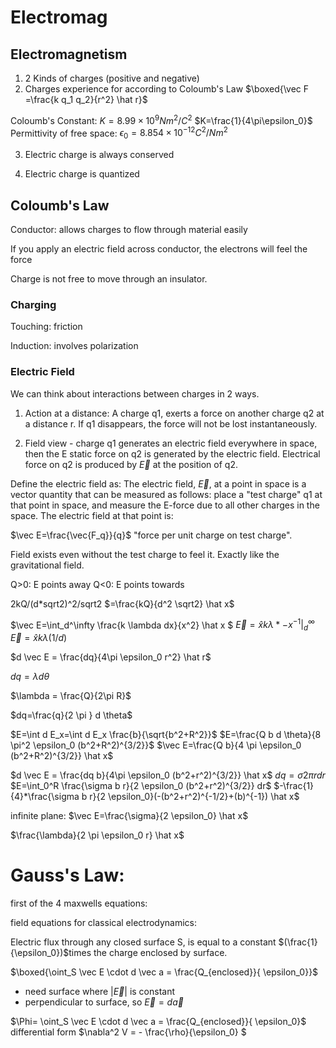 # Electromag

## Electromagnetism

1. 2 Kinds of charges (positive and negative)
2. Charges experience for according to Coloumb's Law
$\boxed{\vec F =\frac{k q_1 q_2}{r^2} \hat r}$

Coloumb's Constant:
$K=8.99\times 10^{9}Nm^2/C^2$
$K=\frac{1}{4\pi\epsilon_0}$
Permittivity of free space:
$\epsilon_0=8.854\times 10^{-12}C^2/Nm^2$

3. Electric charge is always conserved


4. Electric charge is quantized


## Coloumb's Law

Conductor: allows charges to flow through material easily

If you apply an electric field across conductor, the electrons will feel the force

Charge is not free to move through an insulator.

### Charging

Touching: friction

Induction: involves polarization

### Electric Field

We can think about interactions between charges in 2 ways. 

1. Action at a distance: A charge q1, exerts a force on another charge q2 at a distance r. If q1 disappears, the force will not be lost instantaneously.

2. Field view - charge q1 generates an electric field everywhere in space, then the E static force on q2 is generated by the electric field.
Electrical force on q2 is produced by $\vec E$ at the position of q2.

Define the electric field as:
The electric field, $\vec E$, at a point in space is a vector quantity that can be measured as follows: place a "test charge" q1 at that point in space, and measure the E-force due to all other charges in the space. The electric field at that point is:

$\vec E=\frac{\vec{F_q}}{q}$ "force per unit charge on test charge".

Field exists even without the test charge to feel it. 
Exactly like the gravitational field.

Q>0: E points away
Q<0: E points towards

2kQ/(d*sqrt2)^2/sqrt2
$=\frac{kQ}{d^2 \sqrt2} \hat x$ 

$\vec E=\int_d^\infty \frac{k \lambda dx}{x^2} \hat x $
$\vec E=\hat x k \lambda *-x^{-1}|_d^\infty$
$\vec E=\hat x k \lambda (1/d)$

$d \vec E = \frac{dq}{4\pi \epsilon_0 r^2} \hat r$

$dq=\lambda d \theta$

$\lambda = \frac{Q}{2\pi R}$

$dq=\frac{q}{2 \pi } d \theta$

$E=\int d E_x=\int d E_x \frac{b}{\sqrt{b^2+R^2}}$
$E=\frac{Q b d \theta}{8 \pi^2 \epsilon_0 (b^2+R^2)^{3/2}}$
$\vec E=\frac{Q b}{4 \pi \epsilon_0 (b^2+R^2)^{3/2}} \hat x$


$d \vec E = \frac{dq b}{4\pi \epsilon_0 (b^2+r^2)^{3/2}} \hat x$
$dq = \sigma 2 \pi r dr$
$E=\int_0^R \frac{\sigma b r}{2 \epsilon_0 (b^2+r^2)^{3/2}} dr$
$-\frac{1}{4}*\frac{\sigma b r}{2 \epsilon_0}(-(b^2+r^2)^{-1/2}+(b)^{-1}) \hat x$

infinite plane:
$\vec E=\frac{\sigma}{2 \epsilon_0} \hat x$

$\frac{\lambda}{2 \pi \epsilon_0 r} \hat x$

# Gauss's Law:
first of the 4 maxwells equations:

field equations for classical electrodynamics:

Electric flux through any closed surface S, is equal to a constant $(\frac{1}{\epsilon_0})$times the charge enclosed by surface.

$\boxed{\oint_S \vec E \cdot d \vec a = \frac{Q_{enclosed}}{ \epsilon_0}}$

- need surface where $|\vec E|$ is constant
- perpendicular to surface, so $\vec E = d \vec a$

$\Phi= \oint_S \vec E \cdot d \vec a = \frac{Q_{enclosed}}{ \epsilon_0}$
differential form
$\nabla^2 V = - \frac{\rho}{\epsilon_0} $
